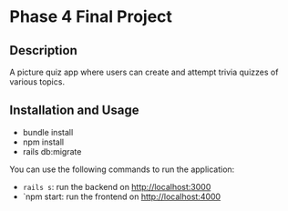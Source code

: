 # Phase 4 Final Project

## Description

A picture quiz app where users can create and attempt trivia quizzes of various topics.


## Installation and Usage


- bundle install
- npm install
- rails db:migrate

You can use the following commands to run the application:

- `rails s`: run the backend on [http://localhost:3000](http://localhost:3000)
- `npm start: run the frontend on [http://localhost:4000](http://localhost:4000)

